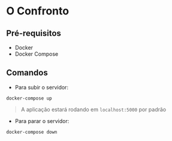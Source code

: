 # O Confronto

## Pré-requisitos
- Docker
- Docker Compose

## Comandos
- Para subir o servidor:

`docker-compose up`
> A aplicação estará rodando em `localhost:5000` por padrão
- Para parar o servidor:

`docker-compose down`

